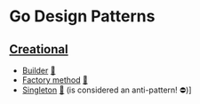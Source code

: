 # Go Design Patterns

## [Creational](creational)
 
 * [Builder](creational/builder) [:notebook:](http://en.wikipedia.org/wiki/Builder_pattern)
 * [Factory method](creational/factory) [:notebook:](http://en.wikipedia.org/wiki/Factory_pattern)
 * [Singleton](creational/singleton) [:notebook:](http://en.wikipedia.org/wiki/Singleton_pattern) (is considered an anti-pattern! :no_entry:)] 
